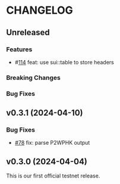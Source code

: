 <!-- markdownlint-disable MD013 -->
<!-- markdownlint-disable MD024 -->

<!--
Changelogs are for humans, not machines.
There should be an entry for every single version.
The same types of changes should be grouped.
The latest version comes first.
The release date of each version is displayed.

Usage:

Change log entries are to be added to the Unreleased section and in one of the following subsections: Features, Breaking Changes, Bug Fixes. Example entry:

* [#<PR-number>](https://github.com/gonative-cc/move-bitcoin-spv/pull/<PR-number>) <description>
-->

# CHANGELOG

## Unreleased

### Features

- #[114](https://github.com/gonative-cc/sui-bitcoin-spv/pull/114) feat: use sui::table to store headers

### Breaking Changes


### Bug Fixes

## v0.3.1 (2024-04-10)

### Bug Fixes

- [#78](https://github.com/gonative-cc/sui-bitcoin-spv/pull/78) fix: parse P2WPHK output

## v0.3.0 (2024-04-04)

This is our first official testnet release.
